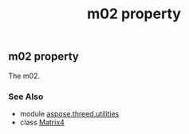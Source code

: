 ﻿---
title: m02 property
second_title: Aspose.3D for Python via .NET API References
description: 
type: docs
weight: 180
url: /python-net/aspose.threed.utilities/matrix4/m02/
is_root: false
---

## m02 property


The m02.

### See Also
* module [aspose.threed.utilities](../../)
* class [Matrix4](/3d/python-net/aspose.threed.utilities/matrix4)
